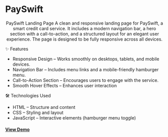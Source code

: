 
<h1>PaySwift</h1>
<p align='center'>PaySwift Landing Page A clean and responsive landing page for PaySwift, a smart credit card service. It includes a modern navigation bar, a hero section with a call-to-action, and a structured layout for an elegant user experience. The page is designed to be fully responsive across all devices. </p>
✨ Features 
  <ul>
    <li>Responsive Design – Works smoothly on desktops, tablets, and mobile devices.</li>
    <li> Navigation Bar – Includes menu links and a mobile-friendly hamburger menu.</li>
    <li>Call-to-Action Section – Encourages users to engage with the service.</li>
    <li> Smooth Hover Effects – Enhances user interaction</li>
  </ul>
  🛠 Technologies Used
  <ul>
    <li>HTML – Structure and content</li>
    <li> CSS – Styling and layout </li>
    <li>JavaScript – Interactive elements (hamburger menu toggle)</li>
  </ul>

<h4> <a href=https://rekhss.github.io/paySwift/>View Demo</a> </h4>

